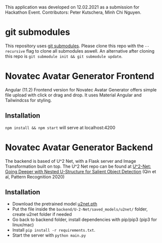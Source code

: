 This application was developed on 12.02.2021 as a submission for Hackathon Event. Contributors: Peter Kutschera, Minh Chi Nguyen.

# git submodules

This repository uses [git submodules](https://git-scm.com/book/en/v2/Git-Tools-Submodules). Please clone this repo with the `--recursive` flag to clone all submodules aswell. An alternative after cloning this repo is `git submodule init && git submodule update`.

# Novatec Avatar Generator Frontend

Angular (11.2) Frontend version for Novatec Avatar Generator offers simple file upload with click or drag and drop. It uses Material Angular and Tailwindcss for styling.

## Installation

`npm install && npm start` will serve at localhost:4200


# Novatec Avatar Generator Backend

The backend is based of U^2 Net, with a Flask server and Image Transformation built on top. The U^2 Net repo can be found at [U^2-Net: Going Deeper with Nested U-Structure for Salient Object Detection](https://github.com/NathanUA/U-2-Net) (Qin et al, Pattern Recognition 2020)

## Installation

- Download the pretrained model [u2net.pth](https://drive.google.com/file/d/1ao1ovG1Qtx4b7EoskHXmi2E9rp5CHLcZ/view)
- Put the file inside the `backend/U-2-Net/saved_models/u2net/` folder, create u2net folder if needed
- Go back to backend folder, install dependencies with pip/pip3  (pip3 for linux/mac)
- Install `pip install -r requirements.txt`. 
- Start the server with `python main.py`
